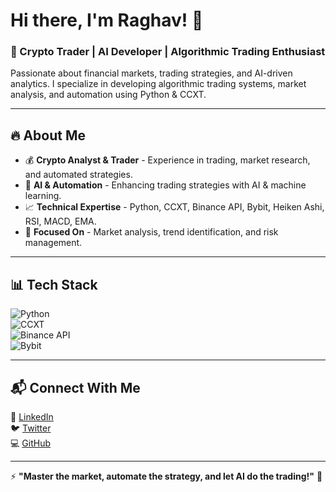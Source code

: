 # Hi there, I'm Raghav! 👋

### 🚀 Crypto Trader | AI Developer | Algorithmic Trading Enthusiast  
Passionate about financial markets, trading strategies, and AI-driven analytics. I specialize in developing algorithmic trading systems, market analysis, and automation using Python & CCXT.

---

## 🔥 About Me
- 💰 **Crypto Analyst & Trader** - Experience in trading, market research, and automated strategies.
- 🤖 **AI & Automation** - Enhancing trading strategies with AI & machine learning.
- 📈 **Technical Expertise** - Python, CCXT, Binance API, Bybit, Heiken Ashi, RSI, MACD, EMA.
- 🎯 **Focused On** - Market analysis, trend identification, and risk management.

---

## 📊 Tech Stack
![Python](https://img.shields.io/badge/Python-3776AB?style=for-the-badge&logo=python&logoColor=white)  
![CCXT](https://img.shields.io/badge/CCXT-009688?style=for-the-badge&logo=blockchain&logoColor=white)  
![Binance API](https://img.shields.io/badge/Binance-FFD700?style=for-the-badge&logo=binance&logoColor=white)  
![Bybit](https://img.shields.io/badge/Bybit-FF9900?style=for-the-badge&logo=bybit&logoColor=white)  

---

## 📬 Connect With Me
💼 [LinkedIn](https://www.linkedin.com/in/raghavsoi)  
🐦 [Twitter](https://twitter.com/Richie58190002)  
💻 [GitHub](https://github.com/raghavsoi)  

---

⚡ **"Master the market, automate the strategy, and let AI do the trading!"** 🚀
